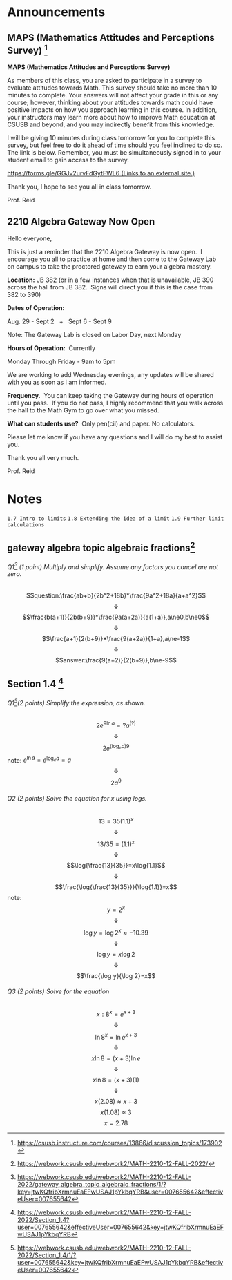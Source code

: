 # Announcements
## MAPS (Mathematics Attitudes and Perceptions Survey) [^1]
**MAPS (Mathematics Attitudes and Perceptions Survey)**  
  
As members of this class, you are asked to participate in a survey to evaluate attitudes towards Math. This survey should take no more than 10 minutes to complete. Your answers will not affect your grade in this or any course; however, thinking about your attitudes towards math could have positive impacts on how you approach learning in this course. In addition, your instructors may learn more about how to improve Math education at CSUSB and beyond, and you may indirectly benefit from this knowledge.  
  
I will be giving 10 minutes during class tomorrow for you to complete this survey, but feel free to do it ahead of time should you feel inclined to do so. The link is below. Remember, you must be simultaneously signed in to your student email to gain access to the survey.  
  
[https://forms.gle/GGJv2urvFdGytFWL6 (Links to an external site.)](https://forms.gle/GGJv2urvFdGytFWL6)  
  
Thank you, I hope to see you all in class tomorrow.  
  
  
Prof. Reid

## 2210 Algebra Gateway Now Open
Hello everyone,  
  
This is just a reminder that the 2210 Algebra Gateway is now open.  I encourage you all to practice at home and then come to the Gateway Lab on campus to take the proctored gateway to earn your algebra mastery.

**Location:** JB 382 (or in a few instances when that is unavailable, JB 390 across the hall from JB 382.  Signs will direct you if this is the case from 382 to 390) 

**Dates of Operation:**

Aug. 29 - Sept 2   +   Sept 6 - Sept 9

Note: The Gateway Lab is closed on Labor Day, next Monday

**Hours of Operation:**  Currently 

Monday Through Friday - 9am to 5pm

We are working to add Wednesday evenings, any updates will be shared with you as soon as I am informed.

**Frequency.**  You can keep taking the Gateway during hours of operation until you pass.  If you do not pass, I highly recommend that you walk across the hall to the Math Gym to go over what you missed.

**What can students use?**  Only pen(cil) and paper. No calculators.  
  

Please let me know if you have any questions and I will do my best to assist you.

Thank you all very much.  
  
  
Prof. Reid

# Notes
`1.7 Intro to limits`
`1.8 Extending the idea of a limit`
`1.9 Further limit calculations`

## gateway algebra topic algebraic fractions[^2]
###### Q1[^3] (1 point) Multiply and simplify. Assume any factors you cancel are not zero.
$$question:\frac{ab+b}{2b^2+18b}*\frac{9a^2+18a}{a+a^2}$$
$$\downarrow$$
$$\frac{b(a+1)}{2b(b+9)}*\frac{9a(a+2a)}{a(1+a)},a\ne0,b\ne0$$
$$\downarrow$$
$$\frac{a+1}{2(b+9)}*\frac{9(a+2a)}{1+a},a\ne-1$$
$$\downarrow$$
$$answer:\frac{9(a+2)}{2(b+9)},b\ne-9$$
## Section 1.4 [^4]
###### Q1[^5](2 points) Simplify the expression, as shown.
$$2e^{9\ln a}=?a^{(?)}$$
$$\downarrow$$
$$2e^{(\log_{e}a)9}$$
note: $e^{\ln a}=e^{\log_{e}a}=a$ $$\downarrow$$
$$2a^{9}$$
###### Q2 (2 points) Solve the equation for $x$ using logs.
$$13=35(1.1)^x$$
$$\downarrow$$
$$13/35=(1.1)^x$$
$$\downarrow$$
$$\log{\frac{13}{35}}=x\log{1.1}$$
$$\downarrow$$
$$\frac{\log{\frac{13}{35}}}{\log{1.1}}=x$$
note:
$$y=2^x$$
$$\downarrow$$
$$\log y=\log 2^x\approx-10.39$$
$$\downarrow$$
$$\log y=x\log 2$$
$$\downarrow$$
$$\frac{\log y}{\log 2}=x$$

###### Q3 (2 points) Solve for the equation
$$x:8^{x}=e^{x+3}$$
$$\downarrow$$
$$\ln{8^{x}}=\ln{e^{x+3}}$$
$$\downarrow$$
$$x\ln{8}=(x+3)\ln{e}$$
$$\downarrow$$
$$x\ln{8}=(x+3)(1)$$
$$\downarrow$$
$$x(2.08)\approx x+3$$
$$x(1.08)\approx 3$$
$$x=2.78$$







[^1]: https://csusb.instructure.com/courses/13866/discussion_topics/173902
[^2]: https://webwork.csusb.edu/webwork2/MATH-2210-12-FALL-2022/
[^3]: https://webwork.csusb.edu/webwork2/MATH-2210-12-FALL-2022/gateway_algebra_topic_algebraic_fractions/1/?key=jtwKQfribXrmnuEaEFwUSAJ1pYkbqYRB&user=007655642&effectiveUser=007655642 
[^4]: https://webwork.csusb.edu/webwork2/MATH-2210-12-FALL-2022/Section_1.4?user=007655642&effectiveUser=007655642&key=jtwKQfribXrmnuEaEFwUSAJ1pYkbqYRB
[^5]: https://webwork.csusb.edu/webwork2/MATH-2210-12-FALL-2022/Section_1.4/1/?user=007655642&key=jtwKQfribXrmnuEaEFwUSAJ1pYkbqYRB&effectiveUser=007655642